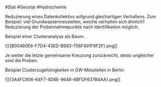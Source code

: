 #Stat #Geostat #Hydrochemie 

Reduzierung eines Datenkollektivs aufgrund gleichartigen Verhaltens. Zum Beispiel: viel Grundwassermesstellen, welche verhalten sich ähnlich? Reduzierung der Probennahmepunkte nach Identifikation möglich.

Beispiel einer Clusteranalyse als Baum:

![[{B00460E6-F7D4-43ED-B683-756F491F9F2F}.png]]

Je weiter die letzte gemeinsame Kreuzung zurückreicht, desto ungleicher sind die Proben.

Beispiel Clusterzugehörigkeiten in GW-Messtellen in Berlin:

![[{3A4FC806-64F7-4D6E-9648-6BFDF637B4AA}.png]]